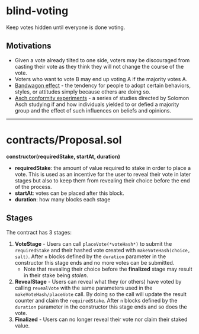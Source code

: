 # blind-voting
Keep votes hidden until everyone is done voting.

## Motivations
- Given a vote already tilted to one side, voters may be discouraged from casting their vote as they think they will not change the course of the vote.
- Voters who want to vote B may end up voting A if the majority votes A.
- <a href="https://en.wikipedia.org/wiki/Bandwagon_effect">Bandwagon effect</a> - the tendency for people to adopt certain behaviors, styles, or attitudes simply because others are doing so.
- <a href="https://en.wikipedia.org/wiki/Asch_conformity_experiments">Asch conformity experiments</a> - a series of studies directed by Solomon Asch studying if and how individuals yielded to or defied a majority group and the effect of such influences on beliefs and opinions.
---
# contracts/Proposal.sol
**constructor(requiredStake, startAt, duration)**
- **requiredStake**: the amount of value required to stake in order to place a vote. This is used as an incentive for the user to reveal their vote in later stages but also to keep them from revealing their choice before the end of the process.
- **startAt**: votes can be placed after this block.
- **duration**: how many blocks each stage

## Stages
The contract has 3 stages:
1. **VoteStage** - Users can call ```placeVote(*voteHash*)``` to submit the ```requiredStake``` and their hashed vote created with ```makeVoteHash(choice, salt)```. After ```n``` blocks defined by the ```duration``` parameter in the constructor this stage ends and no more votes can be submitted.
    - Note that revealing their choice before the **finalized** stage may result in their stake being *stolen*.
2. **RevealStage** - Users can reveal what they (or others) have voted by calling ```revealVote``` with the same parameters used in the ```makeVoteHash/placeVote``` call. By doing so the call will update the result counter and claim the ```requiredStake```. After ```n``` blocks defined by the ```duration``` parameter in the constructor this stage ends and so does the vote.
3. **Finalized** - Users can no longer reveal their vote nor claim their staked value.